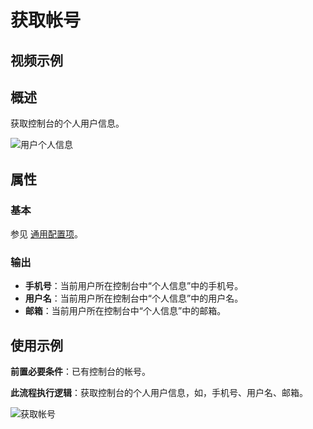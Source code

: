 # 获取帐号

## 视频示例

## 概述

获取控制台的个人用户信息。

![用户个人信息](https://docimages.blob.core.chinacloudapi.cn/images/Activities/userinformation20210914.png)

## 属性

### 基本

参见 [通用配置项](../Appendix/CommonConfigurationItems.md)。

### 输出

- **手机号**：当前用户所在控制台中“个人信息”中的手机号。
- **用户名**：当前用户所在控制台中“个人信息”中的用户名。
- **邮箱**：当前用户所在控制台中“个人信息”中的邮箱。

## 使用示例

**前置必要条件**：已有控制台的帐号。

**此流程执行逻辑**：获取控制台的个人用户信息，如，手机号、用户名、邮箱。

![获取帐号](https://docimages.blob.core.chinacloudapi.cn/images/Activities/getaccount20210914.png)
